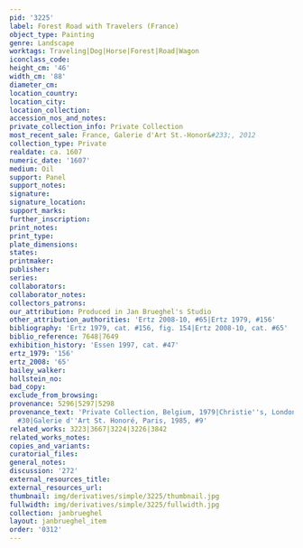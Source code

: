 ```yaml
---
pid: '3225'
label: Forest Road with Travelers (France)
object_type: Painting
genre: Landscape
worktags: Traveling|Dog|Horse|Forest|Road|Wagon
iconclass_code:
height_cm: '46'
width_cm: '88'
diameter_cm:
location_country:
location_city:
location_collection:
accession_nos_and_notes:
private_collection_info: Private Collection
most_recent_sale: France, Galerie d'Art St.-Honor&#233;, 2012
collection_type: Private
realdate: ca. 1607
numeric_date: '1607'
medium: Oil
support: Panel
support_notes:
signature:
signature_location:
support_marks:
further_inscription:
print_notes:
print_type:
plate_dimensions:
states:
printmaker:
publisher:
series:
collaborators:
collaborator_notes:
collectors_patrons:
our_attribution: Produced in Jan Brueghel's Studio
other_attribution_authorities: 'Ertz 2008-10, #65|Ertz 1979, #156'
bibliography: 'Ertz 1979, cat. #156, fig. 154|Ertz 2008-10, cat. #65'
biblio_reference: 7648|7649
exhibition_history: 'Essen 1997, cat. #47'
ertz_1979: '156'
ertz_2008: '65'
bailey_walker:
hollstein_no:
bad_copy:
exclude_from_browsing:
provenance: 5296|5297|5298
provenance_text: 'Private Collection, Belgium, 1979|Christie''s, London, July 5, 1985,
  #30|Galerie d''Art St. Honoré, Paris, 1985, #9'
related_works: 3223|3667|3224|3226|3842
related_works_notes:
copies_and_variants:
curatorial_files:
general_notes:
discussion: '272'
external_resources_title:
external_resources_url:
thumbnail: img/derivatives/simple/3225/thumbnail.jpg
fullwidth: img/derivatives/simple/3225/fullwidth.jpg
collection: janbrueghel
layout: janbrueghel_item
order: '0312'
---
```

